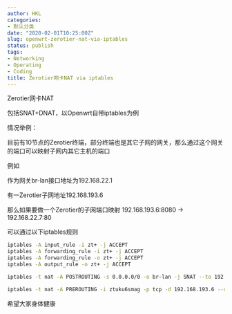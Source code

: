 ```yaml
---
author: HKL
categories:
- 默认分类
date: "2020-02-01T10:25:00Z"
slug: openwrt-zerotier-nat-via-iptables
status: publish
tags:
- Networking
- Operating
- Coding
title: Zerotier网卡NAT via iptables
---
```


Zerotier网卡NAT

包括SNAT+DNAT，以Openwrt自带iptables为例

情况举例：

目前有10节点的Zerotier终端，部分终端也是其它子网的网关，那么通过这个网关的端口可以映射子网内其它主机的端口

例如

作为网关br-lan接口地址为192.168.22.1

有一Zerotier子网地址192.168.193.6

那么如果要做一个Zerotier的子网端口映射 192.168.193.6:8080 -> 192.168.22.7:80

可以通过以下iptables规则

```bash
iptables -A input_rule -i zt+ -j ACCEPT
iptables -A forwarding_rule -i zt+ -j ACCEPT
iptables -A forwarding_rule -o zt+ -j ACCEPT
iptables -A output_rule -o zt+ -j ACCEPT

iptables -t nat -A POSTROUTING -s 0.0.0.0/0 -o br-lan -j SNAT --to 192.168.22.1

iptables -t nat -A PREROUTING -i ztuku6smag -p tcp -d 192.168.193.6 --dport 8080 -j DNAT --to-destination 192.168.22.7:80

```

希望大家身体健康


